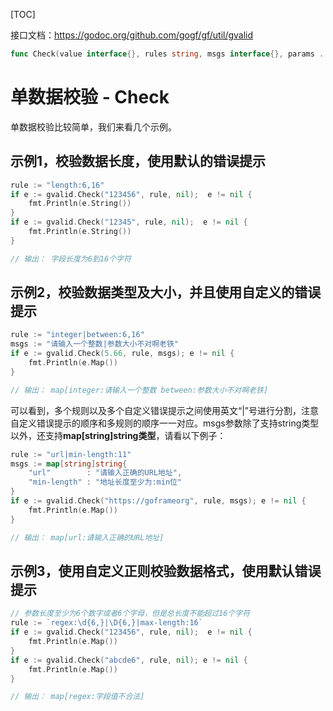[TOC]

接口文档：https://godoc.org/github.com/gogf/gf/util/gvalid
```go
func Check(value interface{}, rules string, msgs interface{}, params ...interface{}) *Error
```

# 单数据校验 - Check

单数据校验比较简单，我们来看几个示例。

## 示例1，校验数据长度，使用默认的错误提示
```go
rule := "length:6,16"
if e := gvalid.Check("123456", rule, nil);  e != nil {
    fmt.Println(e.String())
}
if e := gvalid.Check("12345", rule, nil);  e != nil {
    fmt.Println(e.String())
}

// 输出： 字段长度为6到16个字符
```

## 示例2，校验数据类型及大小，并且使用自定义的错误提示
```go
rule := "integer|between:6,16"
msgs := "请输入一个整数|参数大小不对啊老铁"
if e := gvalid.Check(5.66, rule, msgs); e != nil {
    fmt.Println(e.Map())
}

// 输出： map[integer:请输入一个整数 between:参数大小不对啊老铁]
```

可以看到，多个规则以及多个自定义错误提示之间使用英文“|”号进行分割，注意自定义错误提示的顺序和多规则的顺序一一对应。msgs参数除了支持string类型以外，还支持**map[string]string类型**，请看以下例子：
```go
rule := "url|min-length:11"
msgs := map[string]string{
    "url"        : "请输入正确的URL地址",
    "min-length" : "地址长度至少为:min位"
}
if e := gvalid.Check("https://goframeorg", rule, msgs); e != nil {
    fmt.Println(e.Map())
}

// 输出： map[url:请输入正确的URL地址]
```

## 示例3，使用自定义正则校验数据格式，使用默认错误提示
```go
// 参数长度至少为6个数字或者6个字母，但是总长度不能超过16个字符
rule := `regex:\d{6,}|\D{6,}|max-length:16`
if e := gvalid.Check("123456", rule, nil);  e != nil {
    fmt.Println(e.Map())
}
if e := gvalid.Check("abcde6", rule, nil); e != nil {
    fmt.Println(e.Map())
}

// 输出： map[regex:字段值不合法]
```





